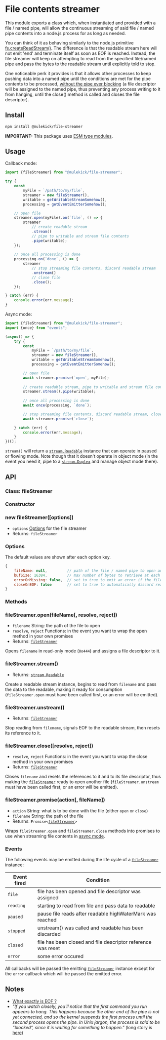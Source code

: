 # File contents streamer

This module exports a class which, when instantiated and provided with a file / named pipe, will allow the continuous streaming of said file / named pipe contents into a node.js process for as long as needed.

You can think of it as behaving similarly to the node.js primitive [fs.createReadStream()](https://nodejs.org/api/fs.html#fscreatereadstreampath-options). The difference is that the readable stream here will not emit 'end' and terminate itself as soon as EOF is reached. Instead, the file streamer will keep on attempting to read from the specified file/named pipe and pass the bytes to the readable stream until explicitly told to stop.

One noticeable perk it provides is that it allows other processes to keep pushing data into a named pipe until the conditions are met for the pipe contents to be processed, [without the pipe ever blocking](#fifo-block-note) (a file descriptor will be assigned to the named pipe, thus preventing any process writing to it from hanging, until the close() method is called and closes the file descriptor).

## Install

```sh
npm install @mulekick/file-streamer
```

**IMPORTANT:** This package uses [ESM type modules](https://nodejs.org/api/esm.html#modules-ecmascript-modules).

## Usage
<a id="file-streamer-callback-mode"></a>
Callback mode:

```js
import {fileStreamer} from "@mulekick/file-streamer";

try {
    const
        myFile = `/path/to/my/file`,
        streamer = new fileStreamer(),
        writable = getWritableStreamSomehow(),
        processing = getEventEmitterSomehow();

    // open file
    streamer.open(myFile).on(`file`, () => {
        streamer
            // create readable stream
            .stream()
            // pipe to writable and stream file contents
            .pipe(writable);
    });
    
    // once all processing is done
    processing.on(`done`, () => {
        streamer
            // stop streaming file contents, discard readable stream
            .unstream()
            // close file
            .close();
    });

} catch (err) {
    console.error(err.message);
}
```
<a id="file-streamer-async-mode"></a>
Async mode:

```js
import {fileStreamer} from "@mulekick/file-streamer";
import {once} from "events";

(async() => {
    try {
        const
            myFile = `/path/to/my/file`,
            streamer = new fileStreamer(),
            writable = getWritableStreamSomehow(),
            processing = getEventEmitterSomehow();

        // open file
        await streamer.promise(`open`, myFile);
        
        // create readable stream, pipe to writable and stream file contents
        streamer.stream().pipe(writable);
        
        // once all processing is done
        await once(processing, `done`);

        // stop streaming file contents, discard readable stream, close file
        await streamer.promise(`close`);

    } catch (err) {
        console.error(err.message);
    }
})();
```

`stream()` will return a <code>[stream.Readable](https://nodejs.org/api/stream.html#class-streamreadable)</code> instance that can operate in paused or flowing mode. Note though that it doesn't operate in object mode (in the event you need it, pipe to a <code>[stream.Duplex](https://nodejs.org/api/stream.html#class-streamduplex)</code> and manage object mode there).

## API

<a id="class-file-streamer"></a>

### Class: fileStreamer

### Constructor

### new fileStreamer([options])
- `options` [Options](#file-streamer-options) for the file streamer
- Returns: `fileStreamer`

<a id="file-streamer-options"></a>

### Options

The default values are shown after each option key.

```js
{
    fileName: null,         // path of the file / named pipe to open and read from
    bufSize: 16384,         // max number of bytes to retrieve at each read / highWaterMark value for the readable stream
    errorOnMissing: false,  // set to true to emit an error if the file is renamed or deleted while its content is still being streamed
    closeOnEOF: false       // set to true to automatically discard readable stream and close file when EOF is reached (emulates fs.createReadStream)
}
```

### Methods

### fileStreamer.open(fileName[, resolve, reject])

- `filename` String: the path of the file to open
- `resolve`, `reject` Functions: in the event you want to wrap the open method in your own promises
- Returns: <code>[fileStreamer](#class-file-streamer)</code>

Opens `filename` in read-only mode (`0o444`) and assigns a file descriptor to it.

### fileStreamer.stream()

- Returns: <code>[stream.Readable](https://nodejs.org/api/stream.html#class-streamreadable)</code>

Create a readable stream instance, begins to read from `filename` and pass the data to the readable, making it ready for consumption (`fileStreamer.open` must have been called first, or an error will be emitted).

### fileStreamer.unstream()

- Returns: <code>[fileStreamer](#class-file-streamer)</code>

Stop reading from `filename`, signals EOF to the readable stream, then resets its reference to it.

### fileStreamer.close([resolve, reject])

- `resolve`, `reject` Functions: in the event you want to wrap the close method in your own promises
- Returns: <code>[fileStreamer](#class-file-streamer)</code>

Closes `filename` and resets the references to it and to its file descriptor, thus making the <code>[fileStreamer](#class-file-streamer)</code> ready to open another file (`fileStreamer.unstream` must have been called first, or an error will be emitted).

### fileStreamer.promise(action[, fileName])

- `action` String: what is to be done with the file (either `open` or `close`)
- `filename` String: the path of the file
- Returns: <code>Promise&lt;[fileStreamer](#class-file-streamer)&gt;</code>

Wraps `fileStreamer.open` and `fileStreamer.close` methods into promises to use when streaming file contents in [async mode](#file-streamer-async-mode).

### Events

The following events may be emitted during the life cycle of a <code>[fileStreamer](#class-file-streamer)</code> instance:

| Event fired         | Condition                                                    |
| ------------------- | -------------------------------------------------------------|
| `file   `           | file has been opened and file descriptor was assigned        |
| `reading`           | starting to read from file and pass data to readable         |
| `paused`            | pause file reads after readable highWaterMark was reached    |
| `stopped`           | unstream() was called and readable has been discarded        |
| `closed`            | file has been closed and file descriptor reference was reset |
| `error`             | some error occured                                           |

All callbacks will be passed the emitting <code>[fileStreamer](#class-file-streamer)</code> instance except for the `error` callback which will be passed the emitted error.

## Notes
- [What exactly is EOF ?](https://ruslanspivak.com/eofnotchar/)
<a id="fifo-block-note"></a>
- *"If you watch closely, you'll notice that the first command you run appears to hang. This happens because the other end of the pipe is not yet connected, and so the kernel suspends the first process until the second process opens the pipe. In Unix jargon, the process is said to be “blocked”, since it is waiting for something to happen."* (long story is [here](https://www.linuxjournal.com/article/2156))
